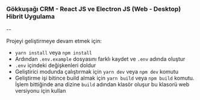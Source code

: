 ### Gökkuşağı CRM - React JS ve Electron JS (Web - Desktop) Hibrit Uygulama
--

Projeyi geliştirmeye devam etmek için:

- `yarn install` veya `npm install`
- Ardından `.env.example` dosyasını farklı kaydet ve `.env` adında oluştur
- `.env` içindeki değişkenleri doldur
- Geliştirici modunda çalıştırmak için `yarn dev` veya `npm dev` komutu
- Geliştirme işi bitince build almak için `yarn build` veya `npm build` komutu. İşlem bittiğinde ana dizine `build` adından klasör oluşur bu klasorü web versiyonu için kullan
